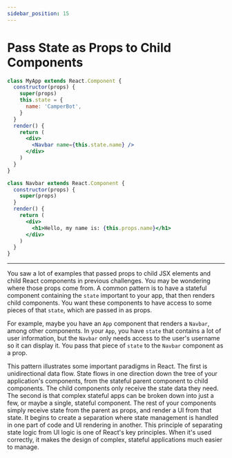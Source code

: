 ```yaml
---
sidebar_position: 15
---
```


# Pass State as Props to Child Components

```jsx
class MyApp extends React.Component {
  constructor(props) {
    super(props)
    this.state = {
      name: 'CamperBot',
    }
  }
  render() {
    return (
      <div>
        <Navbar name={this.state.name} />
      </div>
    )
  }
}

class Navbar extends React.Component {
  constructor(props) {
    super(props)
  }
  render() {
    return (
      <div>
        <h1>Hello, my name is: {this.props.name}</h1>
      </div>
    )
  }
}
```

---

You saw a lot of examples that passed props to child JSX elements and child React components in previous challenges. You may be wondering where those props come from. A common pattern is to have a stateful component containing the `state` important to your app, that then renders child components. You want these components to have access to some pieces of that `state`, which are passed in as props.

For example, maybe you have an `App` component that renders a `Navbar`, among other components. In your `App`, you have `state` that contains a lot of user information, but the `Navbar` only needs access to the user's username so it can display it. You pass that piece of `state` to the `Navbar` component as a prop.

This pattern illustrates some important paradigms in React. The first is unidirectional data flow. State flows in one direction down the tree of your application's components, from the stateful parent component to child components. The child components only receive the state data they need. The second is that complex stateful apps can be broken down into just a few, or maybe a single, stateful component. The rest of your components simply receive state from the parent as props, and render a UI from that state. It begins to create a separation where state management is handled in one part of code and UI rendering in another. This principle of separating state logic from UI logic is one of React's key principles. When it's used correctly, it makes the design of complex, stateful applications much easier to manage.
